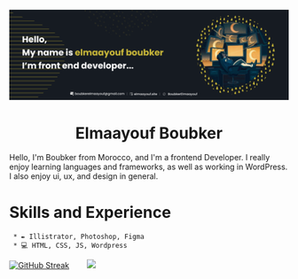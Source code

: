 
   ![Design and Development](https://github.com/BoubkerElmaayouf/BoubkerElmaayouf/blob/main/git_banner.png)
<div align="center">  
   <h1>Elmaayouf Boubker</h1>
</div>

  Hello, I'm Boubker from Morocco, and I'm a frontend Developer. I really enjoy learning languages and frameworks, as well as working in     WordPress. I also enjoy ui, ux, and design in general. 
  
 # Skills and Experience 
     * ✒ Illistrator, Photoshop, Figma
     * 💻 HTML, CSS, JS, Wordpress


  [![GitHub Streak](https://streak-stats.demolab.com?user=BoubkerElmaayouf&theme=tokyonight-duo)](https://git.io/streak-stats)
  &nbsp;&nbsp;&nbsp;&nbsp;&nbsp;&nbsp;
![](https://github-readme-stats.vercel.app/api?username=BoubkerElmaayouf&theme=gotham&hide_border=false&include_all_commits=false&count_private=false)<br/>
